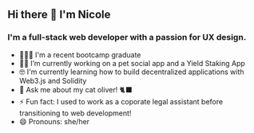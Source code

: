 ## Hi there 👋 I'm Nicole

### I'm a full-stack web developer with a passion for UX design.

- 👩🏻‍🎓 I'm a recent bootcamp graduate
- ✍🏻 I’m currently working on a pet social app and a Yield Staking App
- 🤓 I'm currently learning how to build decentralized applications with Web3.js and Solidity
- 💬 Ask me about my cat oliver! 🐈‍⬛
- ⚡ Fun fact: I used to work as a coporate legal assistant before transitioning to web development!
- 😄 Pronouns: she/her
